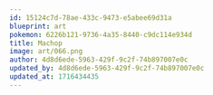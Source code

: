 ```yaml
---
id: 15124c7d-78ae-433c-9473-e5abee69d31a
blueprint: art
pokemon: 6226b121-9736-4a35-8440-c9dc114e934d
title: Machop
image: art/066.png
author: 4d8d6ede-5963-429f-9c2f-74b897007e0c
updated_by: 4d8d6ede-5963-429f-9c2f-74b897007e0c
updated_at: 1716434435
---
```

